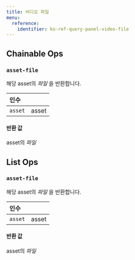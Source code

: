 ```yaml
---
title: 비디오 파일
menu:
  reference:
    identifier: ko-ref-query-panel-video-file
---
```


## Chainable Ops
<h3 id="asset-file"><code>asset-file</code></h3>

해당 asset의 _파일_ 을 반환합니다.

| 인수 |  |
| :--- | :--- |
| `asset` | asset |

#### 반환 값
asset의 _파일_


## List Ops
<h3 id="asset-file"><code>asset-file</code></h3>

해당 asset의 _파일_ 을 반환합니다.

| 인수 |  |
| :--- | :--- |
| `asset` | asset |

#### 반환 값
asset의 _파일_